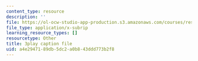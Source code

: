 ```yaml
---
content_type: resource
description: ''
file: https://ol-ocw-studio-app-production.s3.amazonaws.com/courses/res-9-003-brains-minds-and-machines-summer-course-summer-2015/a4e2947189db5dc2a0b843ddd773b2f8_-05tcR4izaw.vtt
file_type: application/x-subrip
learning_resource_types: []
resourcetype: Other
title: 3play caption file
uid: a4e29471-89db-5dc2-a0b8-43ddd773b2f8
---
```

